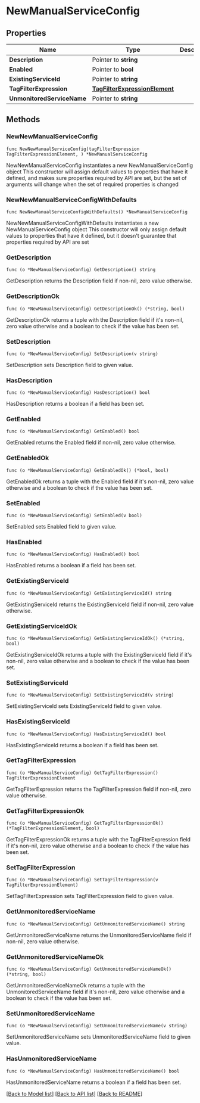 # NewManualServiceConfig

## Properties

Name | Type | Description | Notes
------------ | ------------- | ------------- | -------------
**Description** | Pointer to **string** |  | [optional] 
**Enabled** | Pointer to **bool** |  | [optional] 
**ExistingServiceId** | Pointer to **string** |  | [optional] 
**TagFilterExpression** | [**TagFilterExpressionElement**](TagFilterExpressionElement.md) |  | 
**UnmonitoredServiceName** | Pointer to **string** |  | [optional] 

## Methods

### NewNewManualServiceConfig

`func NewNewManualServiceConfig(tagFilterExpression TagFilterExpressionElement, ) *NewManualServiceConfig`

NewNewManualServiceConfig instantiates a new NewManualServiceConfig object
This constructor will assign default values to properties that have it defined,
and makes sure properties required by API are set, but the set of arguments
will change when the set of required properties is changed

### NewNewManualServiceConfigWithDefaults

`func NewNewManualServiceConfigWithDefaults() *NewManualServiceConfig`

NewNewManualServiceConfigWithDefaults instantiates a new NewManualServiceConfig object
This constructor will only assign default values to properties that have it defined,
but it doesn't guarantee that properties required by API are set

### GetDescription

`func (o *NewManualServiceConfig) GetDescription() string`

GetDescription returns the Description field if non-nil, zero value otherwise.

### GetDescriptionOk

`func (o *NewManualServiceConfig) GetDescriptionOk() (*string, bool)`

GetDescriptionOk returns a tuple with the Description field if it's non-nil, zero value otherwise
and a boolean to check if the value has been set.

### SetDescription

`func (o *NewManualServiceConfig) SetDescription(v string)`

SetDescription sets Description field to given value.

### HasDescription

`func (o *NewManualServiceConfig) HasDescription() bool`

HasDescription returns a boolean if a field has been set.

### GetEnabled

`func (o *NewManualServiceConfig) GetEnabled() bool`

GetEnabled returns the Enabled field if non-nil, zero value otherwise.

### GetEnabledOk

`func (o *NewManualServiceConfig) GetEnabledOk() (*bool, bool)`

GetEnabledOk returns a tuple with the Enabled field if it's non-nil, zero value otherwise
and a boolean to check if the value has been set.

### SetEnabled

`func (o *NewManualServiceConfig) SetEnabled(v bool)`

SetEnabled sets Enabled field to given value.

### HasEnabled

`func (o *NewManualServiceConfig) HasEnabled() bool`

HasEnabled returns a boolean if a field has been set.

### GetExistingServiceId

`func (o *NewManualServiceConfig) GetExistingServiceId() string`

GetExistingServiceId returns the ExistingServiceId field if non-nil, zero value otherwise.

### GetExistingServiceIdOk

`func (o *NewManualServiceConfig) GetExistingServiceIdOk() (*string, bool)`

GetExistingServiceIdOk returns a tuple with the ExistingServiceId field if it's non-nil, zero value otherwise
and a boolean to check if the value has been set.

### SetExistingServiceId

`func (o *NewManualServiceConfig) SetExistingServiceId(v string)`

SetExistingServiceId sets ExistingServiceId field to given value.

### HasExistingServiceId

`func (o *NewManualServiceConfig) HasExistingServiceId() bool`

HasExistingServiceId returns a boolean if a field has been set.

### GetTagFilterExpression

`func (o *NewManualServiceConfig) GetTagFilterExpression() TagFilterExpressionElement`

GetTagFilterExpression returns the TagFilterExpression field if non-nil, zero value otherwise.

### GetTagFilterExpressionOk

`func (o *NewManualServiceConfig) GetTagFilterExpressionOk() (*TagFilterExpressionElement, bool)`

GetTagFilterExpressionOk returns a tuple with the TagFilterExpression field if it's non-nil, zero value otherwise
and a boolean to check if the value has been set.

### SetTagFilterExpression

`func (o *NewManualServiceConfig) SetTagFilterExpression(v TagFilterExpressionElement)`

SetTagFilterExpression sets TagFilterExpression field to given value.


### GetUnmonitoredServiceName

`func (o *NewManualServiceConfig) GetUnmonitoredServiceName() string`

GetUnmonitoredServiceName returns the UnmonitoredServiceName field if non-nil, zero value otherwise.

### GetUnmonitoredServiceNameOk

`func (o *NewManualServiceConfig) GetUnmonitoredServiceNameOk() (*string, bool)`

GetUnmonitoredServiceNameOk returns a tuple with the UnmonitoredServiceName field if it's non-nil, zero value otherwise
and a boolean to check if the value has been set.

### SetUnmonitoredServiceName

`func (o *NewManualServiceConfig) SetUnmonitoredServiceName(v string)`

SetUnmonitoredServiceName sets UnmonitoredServiceName field to given value.

### HasUnmonitoredServiceName

`func (o *NewManualServiceConfig) HasUnmonitoredServiceName() bool`

HasUnmonitoredServiceName returns a boolean if a field has been set.


[[Back to Model list]](../README.md#documentation-for-models) [[Back to API list]](../README.md#documentation-for-api-endpoints) [[Back to README]](../README.md)


